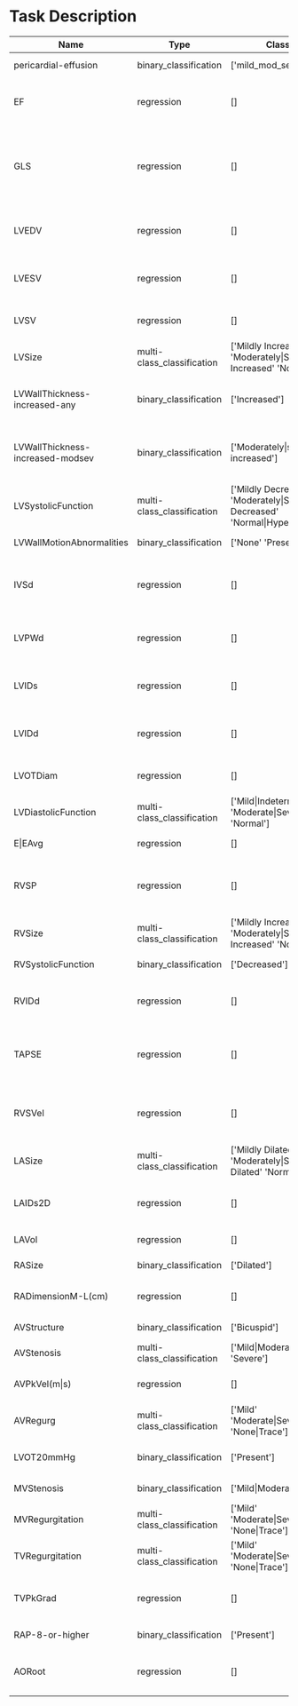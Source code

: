 # Task Description

|Name                            |Type                      |Classes                                                                   |Description                                                                    |
|--------------------------------|--------------------------|--------------------------------------------------------------------------|-------------------------------------------------------------------------------|
|pericardial-effusion            |binary_classification     |['mild_mod_severe']                                          |Pericardial effusion                                                           |
|EF                              |regression                |[]                                                                        |Units: %. Left ventricular (LV) ejection fraction                              |
|GLS                             |regression                |[]                                                                        |Units: %. Global longitudinal strain. Actual value is -1 times the model output|
|LVEDV                           |regression                |[]                                                                        |Units: cm^3. LV end-diastolic volume                                           |
|LVESV                           |regression                |[]                                                                        |Units: cm^3. LV end-systolic volume                                            |
|LVSV                            |regression                |[]                                                                        |Units: cm^3. LV stroke volume                                                  |
|LVSize                          |multi-class_classification|['Mildly Increased' 'Moderately&#124;Severely Increased' 'Normal']             |LV size                                                                        |
|LVWallThickness-increased-any   |binary_classification     |['Increased']                                                    |Any level of LV hypertrophy (increased wall thickness)                         |
|LVWallThickness-increased-modsev|binary_classification     |['Moderately&#124;severely increased']            |Moderate or greater LV hypertrophy (increased wall thickness)                  |
|LVSystolicFunction              |multi-class_classification|['Mildly Decreased' 'Moderately&#124;Severely Decreased' 'Normal&#124;Hyperdynamic']|LV systolic function                                                           |
|LVWallMotionAbnormalities       |binary_classification     |['None' 'Present']                                                        |LV wall motion abnormalities.                                                  |
|IVSd                            |regression                |[]                                                                        |Units: cm. LV intraventricular septum thickness at diastole                    |
|LVPWd                           |regression                |[]                                                                        |Units: cm. LV posterior wall thickness at diastole                             |
|LVIDs                           |regression                |[]                                                                        |Units: cm. LV internal diameter at systole                                     |
|LVIDd                           |regression                |[]                                                                        |Units: cm. LV internal diameter at diastole                                    |
|LVOTDiam                        |regression                |[]                                                                        |Units: cm. LV outflow tract diameter                                           |
|LVDiastolicFunction             |multi-class_classification|['Mild&#124;Indeterminate' 'Moderate&#124;Severe' 'Normal']                         |LV diastolic function                                                          |
|E&#124;EAvg                          |regression                |[]                                                                        |Units: N/A. E/e' ratio                                                         |
|RVSP                            |regression                |[]                                                                        |Units: mmHg. Right ventricular (RV) systolic pressure                          |
|RVSize                          |multi-class_classification|['Mildly Increased' 'Moderately&#124;Severely Increased' 'Normal']             |RV size                                                                        |
|RVSystolicFunction              |binary_classification     |['Decreased']                                                    |RV systolic function                                                           |
|RVIDd                           |regression                |[]                                                                        |Units: cm. RV internal diameter at diastole                                    |
|TAPSE                           |regression                |[]                                                                        |Units: cm. Tricuspid annular plane systolic excursion                          |
|RVSVel                          |regression                |[]                                                                        |Units: cm/s. RV systolic excursion velocity (RV S')                            |
|LASize                          |multi-class_classification|['Mildly Dilated' 'Moderately&#124;Severely Dilated' 'Normal']                 |Left atrial (LA) size                                                          |
|LAIDs2D                         |regression                |[]                                                                        |Units: cm. LA internal diameter at systole                                     |
|LAVol                           |regression                |[]                                                                        |Units: cm^3. LA volume                                                         |
|RASize                          |binary_classification     |['Dilated']                                                      |Right atrial (RA) size                                                         |
|RADimensionM-L(cm)              |regression                |[]                                                                        |Units: cm. RA major dimension                                                  |
|AVStructure                     |binary_classification     |['Bicuspid']                                                     |Bicuspid aortic valve                                                          |
|AVStenosis                      |multi-class_classification|['Mild&#124;Moderate' 'None' 'Severe']                                         |Aortic valve stenosis                                                          |
|AVPkVel(m&#124;s)                    |regression                |[]                                                                        |Units: m/s. Aortic valve peak velocity                                         |
|AVRegurg                        |multi-class_classification|['Mild' 'Moderate&#124;Severe' 'None&#124;Trace']                                   |Aortic valve regurgitation                                                     |
|LVOT20mmHg                      |binary_classification     |['Present']                                                             |Elevated LV outflow tract pressure                                             |
|MVStenosis                      |binary_classification     |['Mild&#124;Moderate&#124;Severe']                                           |Mitral valve stenosis                                                          |
|MVRegurgitation                 |multi-class_classification|['Mild' 'Moderate&#124;Severe' 'None&#124;Trace']                                   |Mitral valve regurgitation                                                     |
|TVRegurgitation                 |multi-class_classification|['Mild' 'Moderate&#124;Severe' 'None&#124;Trace']                                   |Tricuspid valve regurgitation                                                  |
|TVPkGrad                        |regression                |[]                                                                        |Units: mmHg. Tricuspid valve peak gradient                                     |
|RAP-8-or-higher                 |binary_classification     |['Present']                                                             |Elevated RA pressure                                                           |
|AORoot                          |regression                |[]                                                                        |Units: cm. Transverse aortic root diameter                                     |

